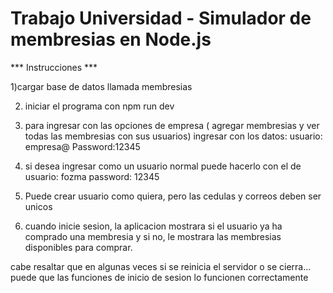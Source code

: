 # Trabajo Universidad - Simulador de membresias en Node.js
*** Instrucciones ***

1)cargar base de datos llamada membresias

2) iniciar el programa con npm run dev

3) para ingresar con las opciones de empresa ( agregar membresias y ver todas las membresias con sus usuarios)
ingresar con los datos: usuario: empresa@  Password:12345

4) si desea ingresar como un usuario normal puede hacerlo con el de usuario: fozma password: 12345

5) Puede crear usuario como quiera, pero las cedulas y correos deben ser unicos

6) cuando inicie sesion, la aplicacion mostrara si el usuario ya ha comprado una membresia y si no,
le mostrara las membresias disponibles para comprar.

cabe resaltar que en algunas veces si se reinicia el servidor o se cierra... puede que las funciones de inicio de sesion lo funcionen correctamente
